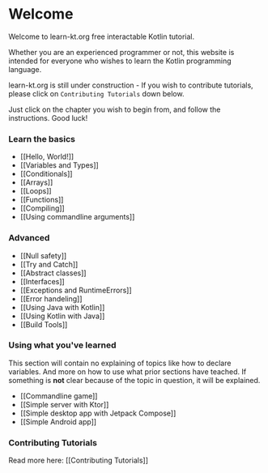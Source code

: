 # Welcome
Welcome to learn-kt.org free interactable Kotlin tutorial.

Whether you are an experienced programmer or not, this website is intended for everyone who wishes to learn the Kotlin programming language.

learn-kt.org is still under construction - If you wish to contribute tutorials, please click on `Contributing Tutorials` down below.

Just click on the chapter you wish to begin from, and follow the instructions. Good luck!

### Learn the basics 
  - [[Hello, World!]]
  - [[Variables and Types]]
  - [[Conditionals]]
  - [[Arrays]]
  - [[Loops]]
  - [[Functions]]
  - [[Compiling]]
  - [[Using commandline arguments]]

### Advanced
  - [[Null safety]]
  - [[Try and Catch]]
  - [[Abstract classes]]
  - [[Interfaces]]
  - [[Exceptions and RuntimeErrors]]
  - [[Error handeling]]
  - [[Using Java with Kotlin]]
  - [[Using Kotlin with Java]]
  - [[Build Tools]]

### Using what you've learned
This section will contain no explaining of topics like how to declare variables. And more on how to use what prior sections have teached. 
If something is **not** clear because of the topic in question, it will be explained.
  - [[Commandline game]]
  - [[Simple server with Ktor]]
  - [[Simple desktop app with Jetpack Compose]]
  - [[Simple Android app]]

### Contributing Tutorials
Read more here: [[Contributing Tutorials]]
